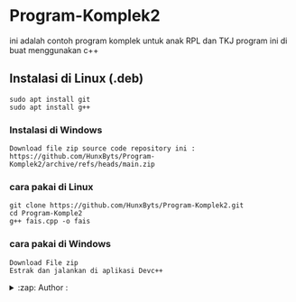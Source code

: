 # Program-Komplek2
ini adalah contoh program komplek untuk anak RPL dan TKJ   program ini di buat menggunakan c++

## Instalasi di Linux (.deb)
```
sudo apt install git
sudo apt install g++
```
### Instalasi di Windows
```
Download file zip source code repository ini :
https://github.com/HunxByts/Program-Komplek2/archive/refs/heads/main.zip
```
### cara pakai di Linux
```
git clone https://github.com/HunxByts/Program-Komplek2.git
cd Program-Komple2
g++ fais.cpp -o fais 
```

### cara pakai di Windows
```
Download File zip
Estrak dan jalankan di aplikasi Devc++
```
<details>
<summary>:zap: Author :</summary>
- <strong><a href="https://github.com/HunxByts">HunxByts</a></strong>
</details>

